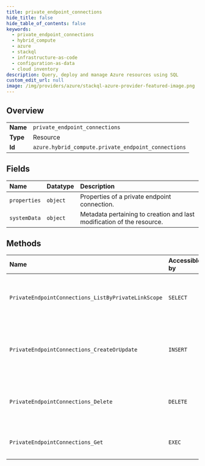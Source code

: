 ```yaml
---
title: private_endpoint_connections
hide_title: false
hide_table_of_contents: false
keywords:
  - private_endpoint_connections
  - hybrid_compute
  - azure    
  - stackql
  - infrastructure-as-code
  - configuration-as-data
  - cloud inventory
description: Query, deploy and manage Azure resources using SQL
custom_edit_url: null
image: /img/providers/azure/stackql-azure-provider-featured-image.png
---
```

  
    

## Overview
<table><tbody>
<tr><td><b>Name</b></td><td><code>private_endpoint_connections</code></td></tr>
<tr><td><b>Type</b></td><td>Resource</td></tr>
<tr><td><b>Id</b></td><td><code>azure.hybrid_compute.private_endpoint_connections</code></td></tr>
</tbody></table>

## Fields
| Name | Datatype | Description |
|:-----|:---------|:------------|
| `properties` | `object` | Properties of a private endpoint connection. |
| `systemData` | `object` | Metadata pertaining to creation and last modification of the resource. |
## Methods
| Name | Accessible by | Required Params | Description |
|:-----|:--------------|:----------------|:------------|
| `PrivateEndpointConnections_ListByPrivateLinkScope` | `SELECT` | `resourceGroupName, scopeName, subscriptionId` | Gets all private endpoint connections on a private link scope. |
| `PrivateEndpointConnections_CreateOrUpdate` | `INSERT` | `privateEndpointConnectionName, resourceGroupName, scopeName, subscriptionId` | Approve or reject a private endpoint connection with a given name. |
| `PrivateEndpointConnections_Delete` | `DELETE` | `privateEndpointConnectionName, resourceGroupName, scopeName, subscriptionId` | Deletes a private endpoint connection with a given name. |
| `PrivateEndpointConnections_Get` | `EXEC` | `privateEndpointConnectionName, resourceGroupName, scopeName, subscriptionId` | Gets a private endpoint connection. |
